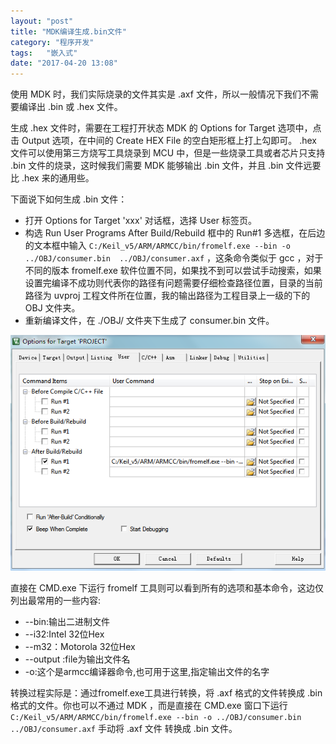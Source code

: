 ```yaml
---
layout: "post"
title: "MDK编译生成.bin文件"
category: "程序开发"
tags:   "嵌入式"
date: "2017-04-20 13:08"
---
```


使用 MDK 时，我们实际烧录的文件其实是 .axf 文件，所以一般情况下我们不需要编译出 .bin 或 .hex 文件。

生成 .hex 文件时，需要在工程打开状态 MDK 的 Options for Target 选项中，点击 Output 选项，在中间的  Create HEX File 的空白矩形框上打上勾即可。 .hex 文件可以使用第三方烧写工具烧录到 MCU 中，但是一些烧录工具或者芯片只支持 .bin 文件的烧录，这时候我们需要 MDK 能够输出 .bin 文件，并且 .bin 文件远要比 .hex 来的通用些。

下面说下如何生成 .bin 文件：
- 打开 Options for Target 'xxx' 对话框，选择 User 标签页。
- 构选 Run User Programs After Build/Rebuild 框中的 Run#1 多选框，在后边的文本框中输入 `C:/Keil_v5/ARM/ARMCC/bin/fromelf.exe --bin -o ../OBJ/consumer.bin  ../OBJ/consumer.axf` ，这条命令类似于 gcc ，对于不同的版本 fromelf.exe 软件位置不同，如果找不到可以尝试手动搜索，如果设置完编译不成功则代表你的路径有问题需要仔细检查路径位置，目录的当前路径为 uvproj 工程文件所在位置，我的输出路径为工程目录上一级的下的 OBJ 文件夹。
- 重新编译文件，在 ./OBJ/ 文件夹下生成了 consumer.bin 文件。

![](https://raw.githubusercontent.com/noparkinghere/noparkinghere.github.io/master/img/2017-04-20-mdk编译生成-bin文件/1.png)

直接在 CMD.exe 下运行 fromelf 工具则可以看到所有的选项和基本命令，这边仅列出最常用的一些内容:
-  --bin:输出二进制文件
-  --i32:Intel 32位Hex
-  --m32：Motorola 32位Hex
-  --output <file>:file为输出文件名
- -o<file>:这个是armcc编译器命令,也可用于这里,指定输出文件的名字

转换过程实际是：通过fromelf.exe工具进行转换，将 .axf 格式的文件转换成 .bin 格式的文件。你也可以不通过 MDK ，而是直接在 CMD.exe 窗口下运行 `C:/Keil_v5/ARM/ARMCC/bin/fromelf.exe --bin -o ../OBJ/consumer.bin  ../OBJ/consumer.axf` 手动将 .axf 文件 转换成 .bin 文件。
